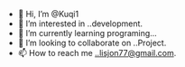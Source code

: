 - 👋 Hi, I’m @Kuqi1
- 👀 I’m interested in ..development.
- 🌱 I’m currently learning programing...
- 💞️ I’m looking to collaborate on ..Project.
- 📫 How to reach me ..lisjon77@gmail.com.

<!---
Kuqi1/Kuqi1 is a ✨ special ✨ repository because its `README.md` (this file) appears on your GitHub profile.
You can click the Preview link to take a look at your changes.
--->
